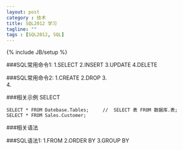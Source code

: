 ```yaml
---
layout: post
category : 技术
title: SQL2012 学习
tagline: ""
tags : [SQL2012, SQL]
---
```

{% include JB/setup %}


###SQL常用命令1:
1.SELECT 
2.INSERT 
3.UPDATE
4.DELETE

###SQL常用命令2:
1.CREATE
2.DROP
3.  
4.  

###相关示例
	SELECT

	SELECT * FROM Datebase.Tables;     //  SELECT 表 FROM 数据库.表;
	SELECT * FROM Sales.Customer;
  

###相关语法

###SQL语法1:
1.FROM 
2.ORDER BY
3.GROUP BY
